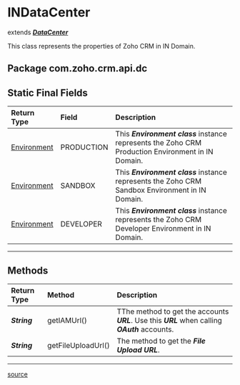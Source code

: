 # INDataCenter

extends ***[DataCenter](DataCenter.md#datacenter)***

This class represents the properties of Zoho CRM in IN Domain.

## Package com.zoho.crm.api.dc

## Static Final Fields

| Return Type                             | Field      | Description                                                                                        |
| :-------------------------------------- | :--------- | :------------------------------------------------------------------------------------------------- |
| [Environment](DataCenter.md#environment)| PRODUCTION | This ***Environment class*** instance represents the Zoho CRM Production Environment in IN Domain. |
| [Environment](DataCenter.md#environment)| SANDBOX    | This ***Environment class*** instance represents the Zoho CRM Sandbox Environment in IN Domain.    |
| [Environment](DataCenter.md#environment)| DEVELOPER  | This ***Environment class*** instance represents the Zoho CRM Developer Environment in IN Domain.  |
----

## Methods

| Return Type      | Method             | Description                               |
| :--------------- | :----------------- | :---------------------------------------- |
| ***String***     | getIAMUrl()        | TThe method to get the accounts ***URL***. Use this ***URL*** when calling ***OAuth*** accounts. |
| ***String***     | getFileUploadUrl() | The method to get the ***File Upload URL***. |
----

[source](../../src/com/zoho/crm/api/dc/INDataCenter.java)

